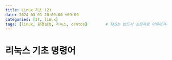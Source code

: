 ```yaml
---
title: Linux 기초 (2)
date: 2024-03-01 20:00:00 +09:00
categories: [IT, linux]
tags: [linux, 환경설정, 리눅스, centos]		# TAG는 반드시 소문자로 이루어져야함!
---
```

# 리눅스 기초 명령어
